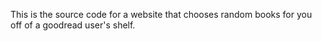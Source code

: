 This is the source code for a website that chooses random books for you off of a goodread user's shelf.